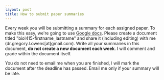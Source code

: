 ```yaml
---
layout: post
title: How to submit paper summaries
---
```


Every week you will be submitting a summary for each assigned paper. To make this easy, we're going to use [Google docs](https://docs.google.com/document/u/0/).
Please create a document titled "biol415-firstname_lastname" and share it (including editing) with me (dr.gregory.l.owens[at]gmail.com). 
Write all your summaries in this document, **do not create a new document each week**. I will comment and grade within the document itself.

You do not need to email me when you are finished, I will mark the document after the deadline has passed. Email me only if your summary will be late.




